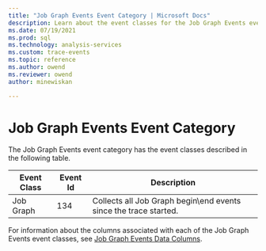 ```yaml
---
title: "Job Graph Events Event Category | Microsoft Docs"
description: Learn about the event classes for the Job Graph Events event category.
ms.date: 07/19/2021
ms.prod: sql
ms.technology: analysis-services
ms.custom: trace-events
ms.topic: reference
ms.author: owend
ms.reviewer: owend
author: minewiskan

---
```

# Job Graph Events Event Category

  The Job Graph Events event category has the event classes described in the following table.  
  
|Event Class|Event Id|Description|  
|-----------------|--------------|-----------------|  
|Job Graph|134|Collects all Job Graph begin\end events since the trace started.|  

For information about the columns associated with each of the Job Graph Events event classes, see [Job Graph Events Data Columns](jobgraph-events-data-columns.md).
